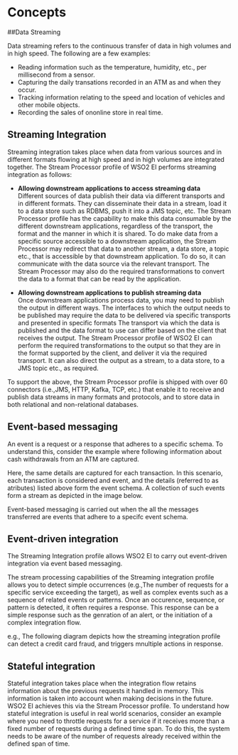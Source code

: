 # Concepts

##Data Streaming

Data streaming refers to the continuous transfer of data in high volumes and in high speed. The following are a few
 examples: <br/>
 
 - Reading information such as the temperature, humidity, etc., per millisecond from a sensor.
 - Capturing the daily transations recorded in an ATM as and when they occur.
 - Tracking information relating to the speed and location of vehicles and other mobile objects.
 - Recording the sales of ononline store in real time.
 
 ## Streaming Integration
 Streaming integration takes place when data from various sources and in different formats flowing at high speed and 
 in high volumes are integrated together. The Stream Processor profile of WSO2 EI performs streaming integration as 
 follows:
 
 <DIAGRAM>
 
 + **Allowing downstream applications to access streaming data**<br/>
 Different sources of data publish their data via different transports and in different formats. They can disseminate 
 their data in a stream, load it to a data store such as RDBMS, push it into a JMS topic, etc. The Stream Processor 
 profile has the capability to make this data consumable by the different downstream applications, regardless of the 
 transport, the format and the manner in which it is shared. To do make data from a specific source accessible to a 
 downstream application,  the Stream Processor may redirect that data to another stream, a data store, a topic etc., 
 that is accessible by that downstream application. To do so, it can communicate with the data source via the relevant 
 transport. The Stream Processor may also do the required transformations to convert the data to a format that can be 
 read by the application.
 
 + **Allowing downstream applications to publish streaming data**<br/>
 Once downstream applications process data, you may need to publish the output in different ways. The interfaces to 
 which the output needs to be published may require the data to be delivered via specific transports and presented in 
 specific formats The transport via which the data is published and the data format to use can differ based on the 
 client that receives the output. The Stream Processor profile of WSO2 EI can perform the required transformations to 
 the output so that they are in the format supported by the client, and deliver it via the required transport. It can 
 also direct the output as a stream, to a data store, to a JMS topic etc., as required.
 
 
 To support the above, the Stream Processor profile is shipped with over 60 connectors (i.e.,JMS, HTTP, Kafka, TCP, 
 etc.) that enable it to receive and publish data streams in many formats and protocols, and to store data in both 
 relational and non-relational databases.

## Event-based messaging

An event is a request or a response that adheres to a specific schema. To understand this, consider the example where
 following information about cash withdrawals from an ATM are captured.
 
 <TABLE>
 
 Here, the same details are captured for each transaction. In this scenario, each transaction is considered and event,
  and the details (referred to as atributes) listed above form the event schema. A collection of such events form a 
  stream as depicted in the image below.
  
<PICTURE>

Event-based messaging is carried out when the all the messages transferred are events that adhere to a specifc event schema.



## Event-driven integration

The Streaming Integration profile allows WSO2 EI to carry out event-driven integration via event based messaging.

The stream processing capabilities of the Streaming integration profile allows you to detect simple occurrences
(e.g.,The number of requests for a specific service exceeding the target), as well as complex events such as a sequence
 of related events or patterns. Once an occurence, sequence, or pattern is detected, it often requires a response. This
  response can be a simple response such as the genration of an alert, or the initiation of a complex integration flow.
  
  e.g., The following diagram depicts how the streaming integration profile can detect a credit card fraud, and triggers
   mnultiple actions in response.
   
   <DIAGRAM>

## Stateful integration

<DIAGRAM>

Stateful integration takes place when the integration flow retains information about the previous requests it handled 
in memory. This information is taken into account when making decisions in the future. WSO2 EI achieves this via the Stream Processor profile. To understand how stateful integration is useful in real world scenarios, consider an example where you need to throttle requests for a service if it receives more than a fixed number of requests during a defined time span. To do this, the system needs to be aware of the number of requests already received within the defined span of time.

